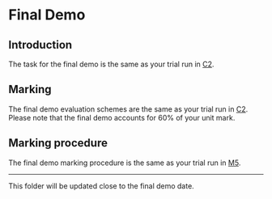 # Final Demo

## Introduction
The task for the final demo is the same as your trial run in [C2](../Week09-10/README.md#introduction).

## Marking
The final demo evaluation schemes are the same as your trial run in [C2](../Week09-10/C2_marking.md#marking-schemes). Please note that the final demo accounts for 60% of your unit mark.

## Marking procedure
The final demo marking procedure is the same as your trial run in [M5](../Week09-10/C2_marking.md#marking-steps).

---

This folder will be updated close to the final demo date.